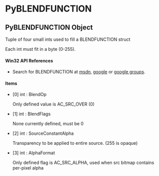 # PyBLENDFUNCTION


## PyBLENDFUNCTION Object

Tuple of four small ints used to fill a BLENDFUNCTION struct 

Each int must fit in a byte \(0-255\)\.

#### Win32 API References

  - Search for BLENDFUNCTION at [msdn](http://search.msdn.microsoft.com/search/results.aspx?view=msdn&query=BLENDFUNCTION.md), [google](http://www.google.com/search?q=BLENDFUNCTION.md) or [google groups](http://groups.google.com/groups?q=BLENDFUNCTION.md)\.

#### Items

  - \[0\] int : BlendOp

    Only defined value is AC\_SRC\_OVER \(0\)

  - \[1\] int : BlendFlags

    None currently defined, must be 0

  - \[2\] int : SourceConstantAlpha

    Transparency to be applied to entire source\. \(255 is opaque\)

  - \[3\] int : AlphaFormat

    Only defined flag is AC\_SRC\_ALPHA, used when src bitmap contains per-pixel alpha